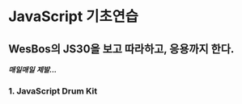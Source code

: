# JavaScript 기초연습
## WesBos의 JS30을 보고 따라하고, 응용까지 한다. 
***매일매일***
***제발...***



### 1. JavaScript Drum Kit